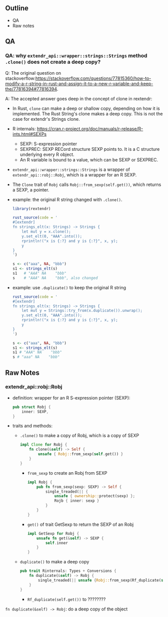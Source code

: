 ## Outline

- QA
- Raw notes

## QA

### QA: why `extendr_api::wrapper::strings::Strings` method `.clone()` does not create a deep copy?
Q: The original question on stackoverflow:https://stackoverflow.com/questions/77815360/how-to-modify-a-r-string-in-rust-and-assign-it-to-a-new-r-variable-and-keep-the/77816394#77816394. 

A: The accepted answer goes deep in the concept of clone in rextendr:

- In Rust, `clone` can make a deep or shallow copy, depending on how it is implemented. The Rust String's clone makes a deep copy. This is not the case for extendr's Strings clone.

- R internals: https://cran.r-project.org/doc/manuals/r-release/R-ints.html#SEXPs
    - SEXP: S-expression pointer
    - SEXPREC: SEXP RECord structure SEXP points to. It is a C structure underlying every R object.
    - An R variable is bound to a value, which can be SEXP or SEXPREC.

- `extendr_api::wrapper::strings::Strings` is a wrapper of `extendr_api::robj::Robj`, which is a wrapper for an R SEXP.

- The `Clone` trait of `Robj` calls `Robj::from_sexp(self.get())`, which returns a SEXP, a pointer.

- example: the original R string changed with `.clone()`. 
    ```r
    library(rextendr)

    rust_source(code = '
    #[extendr]
    fn strings_elt(x: Strings) -> Strings {
        let mut y = x.clone();
        y.set_elt(0, "AAA".into());
        rprintln!("x is {:?} and y is {:?}", x, y);
        y
    }
    ')

    s <- c("aaa", NA, "bbb")
    s1 <- strings_elt(s)
    s1   # "AAA" NA    "bbb"
    s    # "AAA" NA    "bbb", also changed
    ```
    
- example: use `.duplicate()` to keep the original R string
    ```r
    rust_source(code = '
    #[extendr]
    fn strings_elt(x: Strings) -> Strings {
        let mut y = Strings::try_from(x.duplicate()).unwrap();
        y.set_elt(0, "AAA".into());
        rprintln!("x is {:?} and y is {:?}", x, y);
        y
    }
    ')

    s <- c("aaa", NA, "bbb")
    s1 <- strings_elt(s)
    s1 # "AAA" NA    "bbb"
    s # "aaa" NA    "bbb"
    ```
    

## Raw Notes

### extendr_api::robj::Robj

- definition: wrapper for an R S-expression pointer (SEXP):
    ```rust
    pub struct Robj {
        inner: SEXP,
    }
    ```
    
- traits and methods:
    - `.clone()` to make a copy of Robj, which is a copy of SEXP
        ```rust
        impl Clone for Robj {
            fn clone(&self) -> Self {
                unsafe { Robj::from_sexp(self.get()) }
            }
        }
        ```
        
        - `from_sexp` to create an Robj from SEXP
            ```rust
            impl Robj {
                pub fn from_sexp(sexp: SEXP) -> Self {
                    single_treaded(|| {
                        unsafe { ownership::protect(sexp) };
                        Rojb { inner: sexp }
                    }
                }
            }
            ```
            
        - `get()` of trait GetSexp to return the SEXP of an Robj
            ```rust
            impl GetSexp for Robj {
                unsafe fn get(&self) -> SEXP {
                    self.inner
                }
            }
            ```
        
    - `duplicate()` to make a deep copy
        ```rust
        pub trait Rinternals: Types + Conversions {
            fn duplicate(&self) -> Robj {
                single_treaded(|| unsafe {Robj::from_sexp(Rf_duplicate(self.get())})
            }
        }
        ```
        
        - `Rf_duplicate(self.get())` to ????????
        

`fn duplicate(&self) -> Robj`: do a deep copy of the object

